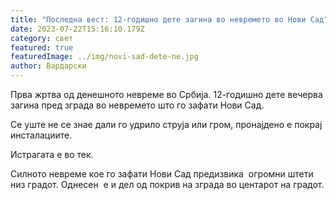 ```yaml
---
title: "Последна вест: 12-годишно дете загина во невремето во Нови Сад"
date: 2023-07-22T15:16:10.179Z
category: свет
featured: true
featuredImage: ../img/novi-sad-dete-ne.jpg
author: Вардарски
---
```

<!--StartFragment-->

Прва жртва од денешното невреме во Србија. 12-годишно дете вечерва загина пред зграда во невремето што го зафати Нови Сад.



<!--EndFragment--><!--StartFragment-->

Се уште не се знае дали го удрило струја или гром, пронајдено е покрај инсталациите.

Истрагата е во тек.

Силното невреме кое го зафати Нови Сад предизвика  огромни штети низ градот. Однесен  е и дел од покрив на зграда во центарот на градот.

<!--EndFragment-->